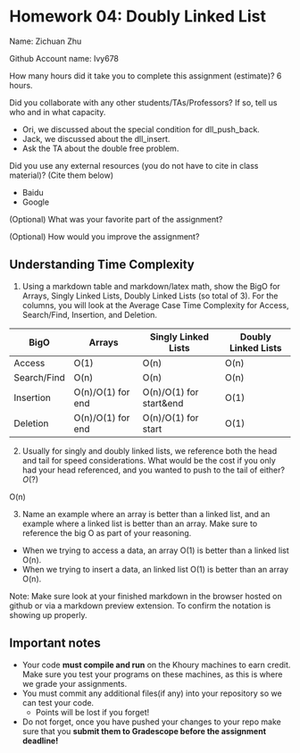 # Homework 04: Doubly Linked List

Name: Zichuan Zhu

Github Account name: Ivy678

How many hours did it take you to complete this assignment (estimate)? 
6 hours.

Did you collaborate with any other students/TAs/Professors? If so, tell us who and in what capacity.  
- Ori, we discussed about the special condition for dll_push_back.
- Jack, we discussed about the dll_insert.
- Ask the TA about the double free problem.


Did you use any external resources (you do not have to cite in class material)? (Cite them below)  
- Baidu
- Google


(Optional) What was your favorite part of the assignment? 

(Optional) How would you improve the assignment? 

## Understanding Time Complexity

1. Using a markdown table and markdown/latex math, show the BigO for Arrays, Singly Linked Lists, Doubly Linked Lists (so total of 3). For the columns, you will look at the Average Case Time Complexity for Access, Search/Find,	Insertion, and Deletion. 

| BigO        | Arrays            | Singly Linked Lists     |  Doubly Linked Lists |
|-------------|-------------------|-------------------------|----------------------|
| Access      | O(1)              | O(n)                    | O(n)                 |
| Search/Find | O(n)              | O(n)                    | O(n)                 |
| Insertion   | O(n)/O(1) for end | O(n)/O(1) for start&end | O(1)                 |
| Deletion    | O(n)/O(1) for end | O(n)/O(1) for start     | O(1)                 |


2. Usually for singly and doubly linked lists, we reference both the head and tail for speed considerations. What would be the cost if you only had your head referenced, and you wanted to push to the tail of either?  $O(?)$

O(n)



3. Name an example where an array is better than a linked list, and an example where a linked list is better than an array. Make sure to reference the big O as part of your reasoning.

- When we trying to access a data, an array O(1) is better than a linked list O(n).
- When we trying to insert a data, an linked list O(1) is better than an array O(n).



Note: Make sure look at your finished markdown in the browser hosted on github or via a markdown preview extension. To confirm the notation is showing up properly. 

## Important notes

* Your code **must compile and run** on the Khoury machines to earn credit. Make sure you test your programs on these machines, as this is where we grade your assignments.
* You must commit any additional files(if any) into your repository so we can test your code.
  * Points will be lost if you forget!
* Do not forget, once you have pushed your changes to your repo make sure that you **submit them to Gradescope before the assignment deadline!**

